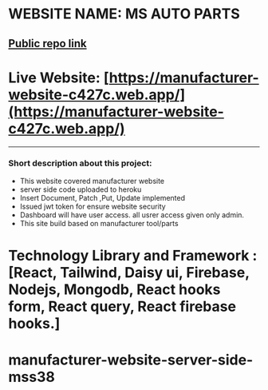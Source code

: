 # WEBSITE NAME: MS AUTO PARTS

## [Public repo link](https://github.com/shamim-5/ms-auto-parts-server-side)
# Live Website: [https://manufacturer-website-c427c.web.app/](https://manufacturer-website-c427c.web.app/)

--------------
### Short description about this project:
<ul>
<li> This website covered manufacturer website</li>
<li> server side code uploaded to heroku </li>
<li> Insert Document, Patch ,Put, Update implemented</li>
<li>Issued jwt token for ensure website security</li>
<li> Dashboard will have user access. all usrer access given only admin.</li>
<li> This site build based on manufacturer tool/parts</li>
</ul>

# Technology Library and Framework : [React, Tailwind, Daisy ui, Firebase, Nodejs, Mongodb, React hooks form, React query, React firebase hooks.]

# manufacturer-website-server-side-mss38

